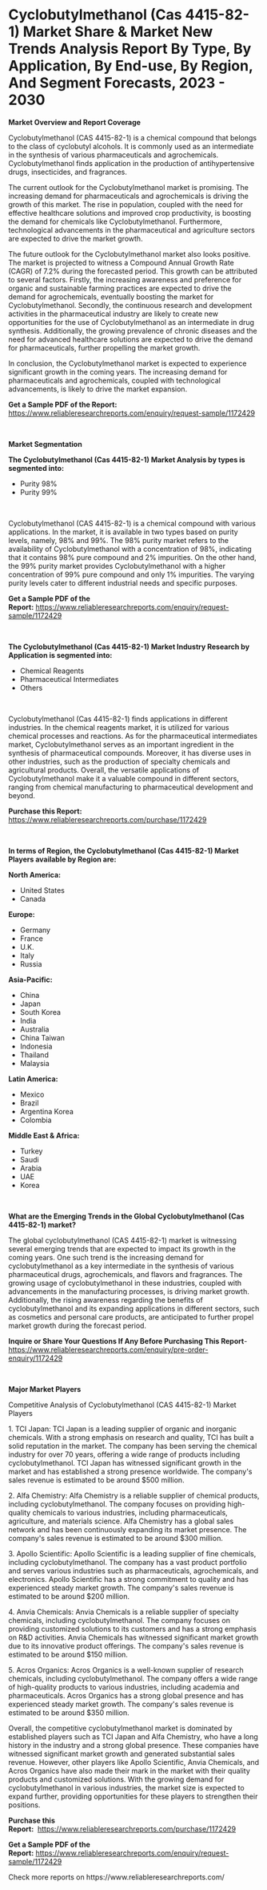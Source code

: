 <p><h1>Cyclobutylmethanol (Cas 4415-82-1) Market Share & Market New Trends Analysis Report By Type, By Application, By End-use, By Region, And Segment Forecasts, 2023 - 2030</h1></p><p><strong>Market Overview and Report Coverage</strong></p>
<p><p>Cyclobutylmethanol (CAS 4415-82-1) is a chemical compound that belongs to the class of cyclobutyl alcohols. It is commonly used as an intermediate in the synthesis of various pharmaceuticals and agrochemicals. Cyclobutylmethanol finds application in the production of antihypertensive drugs, insecticides, and fragrances.</p><p>The current outlook for the Cyclobutylmethanol market is promising. The increasing demand for pharmaceuticals and agrochemicals is driving the growth of this market. The rise in population, coupled with the need for effective healthcare solutions and improved crop productivity, is boosting the demand for chemicals like Cyclobutylmethanol. Furthermore, technological advancements in the pharmaceutical and agriculture sectors are expected to drive the market growth.</p><p>The future outlook for the Cyclobutylmethanol market also looks positive. The market is projected to witness a Compound Annual Growth Rate (CAGR) of 7.2% during the forecasted period. This growth can be attributed to several factors. Firstly, the increasing awareness and preference for organic and sustainable farming practices are expected to drive the demand for agrochemicals, eventually boosting the market for Cyclobutylmethanol. Secondly, the continuous research and development activities in the pharmaceutical industry are likely to create new opportunities for the use of Cyclobutylmethanol as an intermediate in drug synthesis. Additionally, the growing prevalence of chronic diseases and the need for advanced healthcare solutions are expected to drive the demand for pharmaceuticals, further propelling the market growth.</p><p>In conclusion, the Cyclobutylmethanol market is expected to experience significant growth in the coming years. The increasing demand for pharmaceuticals and agrochemicals, coupled with technological advancements, is likely to drive the market expansion.</p></p>
<p><strong>Get a Sample PDF of the Report:</strong> <a href="https://www.reliableresearchreports.com/enquiry/request-sample/1172429">https://www.reliableresearchreports.com/enquiry/request-sample/1172429</a></p>
<p>&nbsp;</p>
<p><strong>Market Segmentation</strong></p>
<p><strong>The Cyclobutylmethanol (Cas 4415-82-1) Market Analysis by types is segmented into:</strong></p>
<p><ul><li>Purity 98%</li><li>Purity 99%</li></ul></p>
<p>&nbsp;</p>
<p><p>Cyclobutylmethanol (CAS 4415-82-1) is a chemical compound with various applications. In the market, it is available in two types based on purity levels, namely, 98% and 99%. The 98% purity market refers to the availability of Cyclobutylmethanol with a concentration of 98%, indicating that it contains 98% pure compound and 2% impurities. On the other hand, the 99% purity market provides Cyclobutylmethanol with a higher concentration of 99% pure compound and only 1% impurities. The varying purity levels cater to different industrial needs and specific purposes.</p></p>
<p><strong>Get a Sample PDF of the Report:</strong>&nbsp;<a href="https://www.reliableresearchreports.com/enquiry/request-sample/1172429">https://www.reliableresearchreports.com/enquiry/request-sample/1172429</a></p>
<p>&nbsp;</p>
<p><strong>The Cyclobutylmethanol (Cas 4415-82-1) Market Industry Research by Application is segmented into:</strong></p>
<p><ul><li>Chemical Reagents</li><li>Pharmaceutical Intermediates</li><li>Others</li></ul></p>
<p>&nbsp;</p>
<p><p>Cyclobutylmethanol (Cas 4415-82-1) finds applications in different industries. In the chemical reagents market, it is utilized for various chemical processes and reactions. As for the pharmaceutical intermediates market, Cyclobutylmethanol serves as an important ingredient in the synthesis of pharmaceutical compounds. Moreover, it has diverse uses in other industries, such as the production of specialty chemicals and agricultural products. Overall, the versatile applications of Cyclobutylmethanol make it a valuable compound in different sectors, ranging from chemical manufacturing to pharmaceutical development and beyond.</p></p>
<p><strong>Purchase this Report:</strong>&nbsp; <a href="https://www.reliableresearchreports.com/purchase/1172429">https://www.reliableresearchreports.com/purchase/1172429</a></p>
<p>&nbsp;</p>
<p><strong>In terms of Region, the Cyclobutylmethanol (Cas 4415-82-1) Market Players available by Region are:</strong></p>
<p>
    <p> <strong> North America: </strong>
        <ul>
            <li>United States</li>
            <li>Canada</li>
        </ul>
        </p> 
    <p> <strong> Europe: </strong>
        <ul>
            <li>Germany</li>
            <li>France</li>
            <li>U.K.</li>
            <li>Italy</li>
            <li>Russia</li>
        </ul>
        </p> 
    <p> <strong> Asia-Pacific: </strong>
        <ul>
            <li>China</li>
            <li>Japan</li>
            <li>South Korea</li>
            <li>India</li>
            <li>Australia</li>
            <li>China Taiwan</li>
            <li>Indonesia</li>
            <li>Thailand</li>
            <li>Malaysia</li>
        </ul>
        </p> 
    <p> <strong> Latin America: </strong>
        <ul>
            <li>Mexico</li>
            <li>Brazil</li>
            <li>Argentina Korea</li>
            <li>Colombia</li>
        </ul>
        </p> 
    <p> <strong> Middle East & Africa: </strong>
        <ul>
            <li>Turkey</li>
            <li>Saudi</li>
            <li>Arabia</li>
            <li>UAE</li>
            <li>Korea</li>
        </ul>
    </p>
    </p>
<p>&nbsp;</p>
<p><strong>What are the Emerging Trends in the Global Cyclobutylmethanol (Cas 4415-82-1) market?</strong></p>
<p><p>The global cyclobutylmethanol (CAS 4415-82-1) market is witnessing several emerging trends that are expected to impact its growth in the coming years. One such trend is the increasing demand for cyclobutylmethanol as a key intermediate in the synthesis of various pharmaceutical drugs, agrochemicals, and flavors and fragrances. The growing usage of cyclobutylmethanol in these industries, coupled with advancements in the manufacturing processes, is driving market growth. Additionally, the rising awareness regarding the benefits of cyclobutylmethanol and its expanding applications in different sectors, such as cosmetics and personal care products, are anticipated to further propel market growth during the forecast period.</p></p>
<p><strong>Inquire or Share Your Questions If Any Before Purchasing This Report</strong>- <a href="https://www.reliableresearchreports.com/enquiry/pre-order-enquiry/1172429">https://www.reliableresearchreports.com/enquiry/pre-order-enquiry/1172429</a></p>
<p>&nbsp;</p>
<p><strong>Major Market Players</strong></p>
<p><p>Competitive Analysis of Cyclobutylmethanol (CAS 4415-82-1) Market Players</p><p>1. TCI Japan: TCI Japan is a leading supplier of organic and inorganic chemicals. With a strong emphasis on research and quality, TCI has built a solid reputation in the market. The company has been serving the chemical industry for over 70 years, offering a wide range of products including cyclobutylmethanol. TCI Japan has witnessed significant growth in the market and has established a strong presence worldwide. The company's sales revenue is estimated to be around $500 million.</p><p>2. Alfa Chemistry: Alfa Chemistry is a reliable supplier of chemical products, including cyclobutylmethanol. The company focuses on providing high-quality chemicals to various industries, including pharmaceuticals, agriculture, and materials science. Alfa Chemistry has a global sales network and has been continuously expanding its market presence. The company's sales revenue is estimated to be around $300 million.</p><p>3. Apollo Scientific: Apollo Scientific is a leading supplier of fine chemicals, including cyclobutylmethanol. The company has a vast product portfolio and serves various industries such as pharmaceuticals, agrochemicals, and electronics. Apollo Scientific has a strong commitment to quality and has experienced steady market growth. The company's sales revenue is estimated to be around $200 million.</p><p>4. Anvia Chemicals: Anvia Chemicals is a reliable supplier of specialty chemicals, including cyclobutylmethanol. The company focuses on providing customized solutions to its customers and has a strong emphasis on R&D activities. Anvia Chemicals has witnessed significant market growth due to its innovative product offerings. The company's sales revenue is estimated to be around $150 million.</p><p>5. Acros Organics: Acros Organics is a well-known supplier of research chemicals, including cyclobutylmethanol. The company offers a wide range of high-quality products to various industries, including academia and pharmaceuticals. Acros Organics has a strong global presence and has experienced steady market growth. The company's sales revenue is estimated to be around $350 million.</p><p>Overall, the competitive cyclobutylmethanol market is dominated by established players such as TCI Japan and Alfa Chemistry, who have a long history in the industry and a strong global presence. These companies have witnessed significant market growth and generated substantial sales revenue. However, other players like Apollo Scientific, Anvia Chemicals, and Acros Organics have also made their mark in the market with their quality products and customized solutions. With the growing demand for cyclobutylmethanol in various industries, the market size is expected to expand further, providing opportunities for these players to strengthen their positions.</p></p>
<p><strong>Purchase this Report:</strong>&nbsp;&nbsp;<a href="https://www.reliableresearchreports.com/purchase/1172429">https://www.reliableresearchreports.com/purchase/1172429</a></p>
<p></p>
<p><strong>Get a Sample PDF of the Report:</strong>&nbsp;<a href="https://www.reliableresearchreports.com/enquiry/request-sample/1172429">https://www.reliableresearchreports.com/enquiry/request-sample/1172429</a></p>
<p>Check more reports on https://www.reliableresearchreports.com/</p>